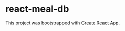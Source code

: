 # react-meal-db

This project was bootstrapped with [Create React App](https://github.com/facebook/create-react-app).

